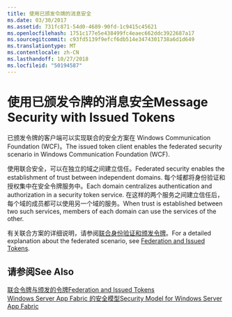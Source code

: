 ```yaml
---
title: 使用已颁发令牌的消息安全
ms.date: 03/30/2017
ms.assetid: 731fc871-54d0-4689-90fd-1c9415c45621
ms.openlocfilehash: 1751c177e5e438499fc4eaec662ddc3922687a17
ms.sourcegitcommit: c93fd5139f9efcf6db514e3474301738a6d1d649
ms.translationtype: MT
ms.contentlocale: zh-CN
ms.lasthandoff: 10/27/2018
ms.locfileid: "50194587"
---
```

# <a name="message-security-with-issued-tokens"></a><span data-ttu-id="24d16-102">使用已颁发令牌的消息安全</span><span class="sxs-lookup"><span data-stu-id="24d16-102">Message Security with Issued Tokens</span></span>
<span data-ttu-id="24d16-103">已颁发令牌的客户端可以实现联合的安全方案在 Windows Communication Foundation (WCF)。</span><span class="sxs-lookup"><span data-stu-id="24d16-103">The issued token client enables the federated security scenario in Windows Communication Foundation (WCF).</span></span>  
  
 <span data-ttu-id="24d16-104">使用联合安全，可以在独立的域之间建立信任。</span><span class="sxs-lookup"><span data-stu-id="24d16-104">Federated security enables the establishment of trust between independent domains.</span></span> <span data-ttu-id="24d16-105">每个域都将身份验证和授权集中在安全令牌服务中。</span><span class="sxs-lookup"><span data-stu-id="24d16-105">Each domain centralizes authentication and authorization in a security token service.</span></span> <span data-ttu-id="24d16-106">在这样的两个服务之间建立信任后，每个域的成员都可以使用另一个域的服务。</span><span class="sxs-lookup"><span data-stu-id="24d16-106">When trust is established between two such services, members of each domain can use the services of the other.</span></span>  
  
 <span data-ttu-id="24d16-107">有关联合方案的详细说明，请参阅[联合身份验证和颁发令牌](../../../../docs/framework/wcf/feature-details/federation-and-issued-tokens.md)。</span><span class="sxs-lookup"><span data-stu-id="24d16-107">For a detailed explanation about the federated scenario, see [Federation and Issued Tokens](../../../../docs/framework/wcf/feature-details/federation-and-issued-tokens.md).</span></span>  
  
## <a name="see-also"></a><span data-ttu-id="24d16-108">请参阅</span><span class="sxs-lookup"><span data-stu-id="24d16-108">See Also</span></span>  
 [<span data-ttu-id="24d16-109">联合令牌与颁发的令牌</span><span class="sxs-lookup"><span data-stu-id="24d16-109">Federation and Issued Tokens</span></span>](../../../../docs/framework/wcf/feature-details/federation-and-issued-tokens.md)  
 [<span data-ttu-id="24d16-110">Windows Server App Fabric 的安全模型</span><span class="sxs-lookup"><span data-stu-id="24d16-110">Security Model for Windows Server App Fabric</span></span>](https://go.microsoft.com/fwlink/?LinkID=201279&clcid=0x409)
